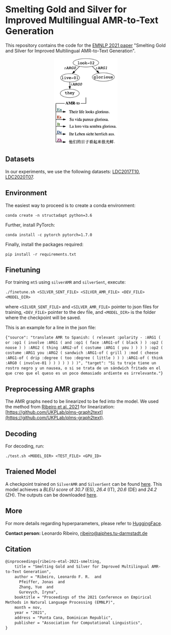 # Smelting Gold and Silver for Improved Multilingual AMR-to-Text Generation
This repository contains the code for the [EMNLP 2021 paper](https://arxiv.org/pdf/2109.03808.pdf) "Smelting Gold and Silver for Improved Multilingual AMR-to-Text Generation". 

<p align="center">
<img src="img/example-m-amr.png" width="200">
</p>

## Datasets

In our experiments, we use the following datasets: [LDC2017T10](https://catalog.ldc.upenn.edu/LDC2017T10), [LDC2020T07](https://catalog.ldc.upenn.edu/LDC2020T07).

## Environment

The easiest way to proceed is to create a conda environment:
```
conda create -n structadapt python=3.6
```

Further, install PyTorch:

```
conda install -c pytorch pytorch=1.7.0
```

Finally, install the packages required:

```
pip install -r requirements.txt
```

## Finetuning

For training `mt5` using `silverAMR` and `silverSent`, execute:
```
./finetune.sh <SILVER_SENT_FILE> <SILVER_AMR_FILE> <DEV_FILE> <MODEL_DIR> 
```
where `<SILVER_SENT_FILE>` and `<SILVER_AMR_FILE>` pointer to json files for training,  `<DEV_FILE>` pointer to the dev file, and  `<MODEL_DIR>` is the folder where the checkpoint will be saved.

This is an example for a line in the json file:
```
{"source": "translate AMR to Spanish: ( relevant :polarity - :ARG1 ( or :op1 ( involve :ARG1 ( and :op1 ( face :ARG1-of ( black ) ) :op2 ( noose ) ) :ARG2 ( thing :ARG2-of ( costume :ARG1 ( you ) ) ) ) :op2 ( costume :ARG1 you :ARG2 ( sandwich :ARG1-of ( grill ) :mod ( cheese :ARG1-of ( drip :degree ( too :degree ( little ) ) ) :ARG1-of ( think :ARG0 ( involve-01 ) ) ) ) ) ) )", "target": "Si tu traje tiene un rostro negro y un nausea, o si se trata de un sándwich fritado en el que creo que el queso es un poco demasiado ardiente es irrelevante."}
```

## Preprocessing AMR graphs

The AMR graphs need to be linearized to be fed into the model. 
 We used the method from [Ribeiro et al. 2021](https://arxiv.org/pdf/2007.08426.pdf) for linearization: [https://github.com/UKPLab/plms-graph2text](https://github.com/UKPLab/plms-graph2text).

## Decoding

For decoding, run:
```
./test.sh <MODEL_DIR> <TEST_FILE> <GPU_ID>
```

## Traiened Model

A checkpoint trained on `SilverAMR` and `SilverSent` can be found [here](https://public.ukp.informatik.tu-darmstadt.de/ribeiro/graph2text/mt5_base_silveramr_silversent.tar.gz). This model achieves a _BLEU score_ of _30.7_ (ES), _26.4_ (IT), _20.6_ (DE) and _24.2_ (ZH). The outputs can be downloaded [here](https://raw.githubusercontent.com/UKPLab/m-AMR2Text/outputs).

## More
For more details regarding hyperparameters, please refer to [HuggingFace](https://huggingface.co/).


**Contact person:** Leonardo Ribeiro, ribeiro@aiphes.tu-darmstadt.de

## Citation

```
@inproceedings{ribeiro-etal-2021-smelting,
    title = "Smelting Gold and Silver for Improved Multilingual AMR-to-Text Generation",
    author = "Ribeiro, Leonardo F. R.  and
      Pfeiffer, Jonas  and
      Zhang, Yue  and
      Gurevych, Iryna",
    booktitle = "Proceedings of the 2021 Conference on Empirical Methods in Natural Language Processing (EMNLP)",
    month = nov,
    year = "2021",
    address = "Punta Cana, Dominican Republic",
    publisher = "Association for Computational Linguistics",
}
```